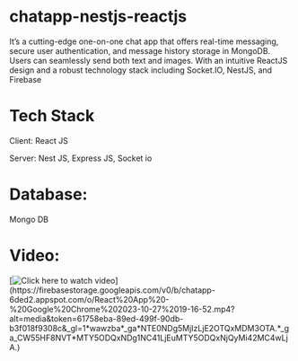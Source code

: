 # chatapp-nestjs-reactjs
It’s a cutting-edge one-on-one chat app that offers real-time messaging, secure user authentication, and message history storage in MongoDB. Users can seamlessly send both text and images. With an intuitive ReactJS design and a robust technology stack including Socket.IO, NestJS, and Firebase

# Tech Stack
Client: 
React JS

Server: 
Nest JS, 
Express JS, 
Socket io

# Database: 
Mongo DB

# Video: 
[![Click here to watch video](https://firebasestorage.googleapis.com/v0/b/chatapp-6ded2.appspot.com/o/thumbanail.png?alt=media&token=15e9b888-c107-4998-b641-cd0e9b5f0afc&_gl=1*lh3bt8*_ga*NTE0NDg5MjIzLjE2OTQxMDM3OTA.*_ga_CW55HF8NVT*MTY5ODQxNDg1NC41LjEuMTY5ODQxNDkzNS40MC4wLjA.)](https://firebasestorage.googleapis.com/v0/b/chatapp-6ded2.appspot.com/o/React%20App%20-%20Google%20Chrome%202023-10-27%2019-16-52.mp4?alt=media&token=61758eba-89ed-499f-90db-b3f018f9308c&_gl=1*wawzba*_ga*NTE0NDg5MjIzLjE2OTQxMDM3OTA.*_ga_CW55HF8NVT*MTY5ODQxNDg1NC41LjEuMTY5ODQxNjQyMi42MC4wLjA.)

